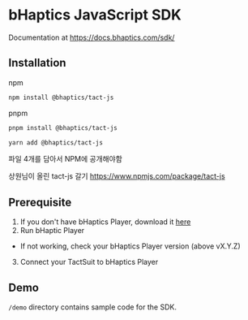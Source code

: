 # bHaptics JavaScript SDK

Documentation at https://docs.bhaptics.com/sdk/

## Installation

npm

```bash
npm install @bhaptics/tact-js
```

pnpm

```bash
pnpm install @bhaptics/tact-js
```

```bash
yarn add @bhaptics/tact-js
```

파일 4개를 담아서 NPM에 공개해야함

상원님이 올린 tact-js 갈기
https://www.npmjs.com/package/tact-js

## Prerequisite

1. If you don't have bHaptics Player, download it [here](https://www.bhaptics.com/software/player/?type=pcplayer)
2. Run bHaptic Player

- If not working, check your bHaptics Player version (above vX.Y.Z)

3. Connect your TactSuit to bHaptics Player

## Demo

`/demo` directory contains sample code for the SDK.
